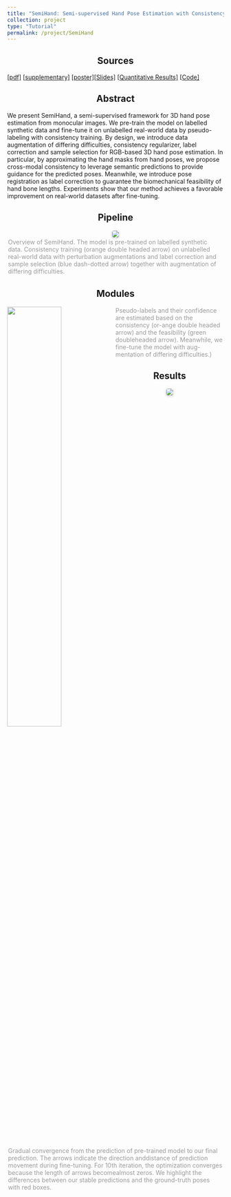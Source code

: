 ```yaml
---
title: "SemiHand: Semi-supervised Hand Pose Estimation with Consistency"
collection: project
type: "Tutorial"
permalink: /project/SemiHand
---
```




<div align='center' ><h2>Sources</h2></div>

[[pdf\]]() [[supplementary\]]() [[poster\]]()[[Slides\]]() [[Quantitative Results\]]() [[Code\]]()



<div align='center' ><h2>Abstract</h2></div>

We present SemiHand, a semi-supervised framework for 3D hand pose
estimation from monocular images. We pre-train the model on labelled synthetic data and fine-tune it on unlabelled real-world data by pseudo-labeling with consistency training. 
By design, we introduce data augmentation of differing difficulties, consistency regularizer, label correction and sample selection for RGB-based 3D hand pose estimation.
In particular, by approximating the hand masks from hand poses, we propose cross-modal consistency to leverage semantic predictions to provide guidance for the predicted poses. Meanwhile, we introduce pose registration as label correction to guarantee the biomechanical feasibility of hand bone lengths. Experiments show that our method achieves a favorable improvement on real-world datasets after fine-tuning.





<div align='center' ><h2>Pipeline</h2></div>

<center>    <img style="border-radius: 0.3125em;    box-shadow: 0 2px 4px 0 rgba(34,36,38,.12),0 2px 10px 0 rgba(34,36,38,.08);"     src="https://www.mu4yang.com/files/project/semihand/pipeline.jpg">    <br>    <div style="color:orange;  display: inline-block;    color: #999;    padding: 2px;"><div align='left' >Overview of SemiHand. The model is pre-trained on labelled synthetic data. Consistency training (orange double headed arrow) on unlabelled real-world data with perturbation augmentations and label correction and sample selection (blue dash-dotted arrow) together with augmentation of differing difficulties.</div></div> </center>





<div align='center' ><h2>Modules</h2></div>

<div><img src="https://www.mu4yang.com/files/project/semihand/teaser.jpg" height="50%" width="50%" style="float:left;"> <div style="color:orange; color: #999;">Pseudo-labels and their  confidence  are  estimated based on the  consistency  (or-ange double headed arrow) and the feasibility (green doubleheaded arrow).  Meanwhile, we fine-tune the model with aug-mentation of differing difficulties.) </div>










<div align='center' ><h2>Results</h2></div>

<center>    <img style="border-radius: 0.3125em;    box-shadow: 0 2px 4px 0 rgba(34,36,38,.12),0 2px 10px 0 rgba(34,36,38,.08);"     src="https://www.mu4yang.com/files/project/semihand/convergence.png">    <br>    <div style="color:orange;   display: inline-block;    color: #999;    padding: 2px;"><div align='left' >Gradual convergence from the prediction of pre-trained model to our final prediction.  The arrows indicate the direction anddistance of prediction movement during fine-tuning.  For 10th iteration, the optimization converges because the length of arrows becomealmost zeros. We highlight the differences between our stable predictions and the ground-truth poses with red boxes.</div></div> </center>



